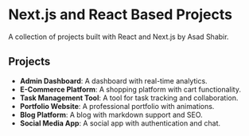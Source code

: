 # Next.js and React Based Projects

A collection of projects built with React and Next.js by Asad Shabir.

## Projects
- **Admin Dashboard**: A dashboard with real-time analytics.
- **E-Commerce Platform**: A shopping platform with cart functionality.
- **Task Management Tool**: A tool for task tracking and collaboration.
- **Portfolio Website**: A professional portfolio with animations.
- **Blog Platform**: A blog with markdown support and SEO.
- **Social Media App**: A social app with authentication and chat.